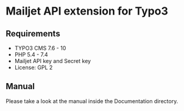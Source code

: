 # Mailjet API extension for Typo3

## Requirements

- TYPO3 CMS 7.6 - 10
- PHP 5.4 - 7.4
- Mailjet API key and Secret key
- License: GPL 2

## Manual

Please take a look at the manual inside the Documentation directory.
